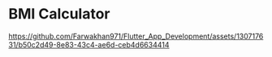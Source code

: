 # BMI Calculator 


https://github.com/Farwakhan971/Flutter_App_Development/assets/130717631/b50c2d49-8e83-43c4-ae6d-ceb4d6634414

